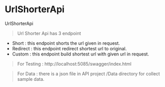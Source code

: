 # UrlShorterApi
UrlShorterApi

> Url Shorter Api has 3 endpoint
- Short : this endpoint shorts the url given in request.
- Redirect : this endpoint redirect shortest url to original.
- Custom : this endpoint build shortest url with given url in request.

> For Testing : http://localhost:5085/swagger/index.html

> For Data : there is a json file in API project /Data directory for collect sample data.
